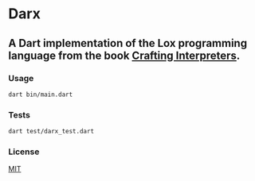 # Darx

## A Dart implementation of the Lox programming language from the book [Crafting Interpreters](http://craftinginterpreters.com/).

### Usage

```bash
dart bin/main.dart
```

### Tests

```bash
dart test/darx_test.dart
```

### License

[MIT](LICENSE)

    